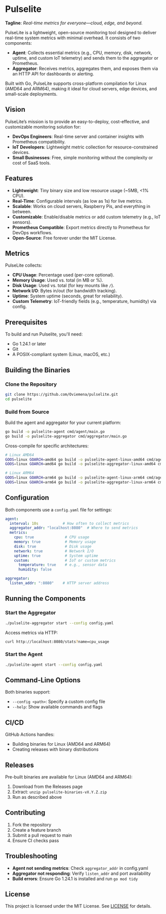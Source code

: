 # Pulselite
**Tagline**: *Real-time metrics for everyone—cloud, edge, and beyond.*

PulseLite is a lightweight, open-source monitoring tool designed to deliver real-time system metrics with minimal overhead. It consists of two components:
- **Agent**: Collects essential metrics (e.g., CPU, memory, disk, network, uptime, and custom IoT telemetry) and sends them to the aggregator or Prometheus.
- **Aggregator**: Receives metrics, aggregates them, and exposes them via an HTTP API for dashboards or alerting.

Built with Go, PulseLite supports cross-platform compilation for Linux (AMD64 and ARM64), making it ideal for cloud servers, edge devices, and small-scale deployments.

## Vision
PulseLite’s mission is to provide an easy-to-deploy, cost-effective, and customizable monitoring solution for:
- **DevOps Engineers**: Real-time server and container insights with Prometheus compatibility.
- **IoT Developers**: Lightweight metric collection for resource-constrained devices.
- **Small Businesses**: Free, simple monitoring without the complexity or cost of SaaS tools.

## Features
- **Lightweight**: Tiny binary size and low resource usage (~5MB, <1% CPU).
- **Real-Time**: Configurable intervals (as low as 1s) for live metrics.
- **Scalable**: Works on cloud servers, Raspberry Pis, and everything in between.
- **Customizable**: Enable/disable metrics or add custom telemetry (e.g., IoT sensors).
- **Prometheus Compatible**: Export metrics directly to Prometheus for DevOps workflows.
- **Open-Source**: Free forever under the MIT License.

## Metrics
PulseLite collects:
- **CPU Usage**: Percentage used (per-core optional).
- **Memory Usage**: Used vs. total (in MB or %).
- **Disk Usage**: Used vs. total (for key mounts like `/`).
- **Network I/O**: Bytes in/out (for bandwidth tracking).
- **Uptime**: System uptime (seconds, great for reliability).
- **Custom Telemetry**: IoT-friendly fields (e.g., temperature, humidity) via config.

## Prerequisites

To build and run Pulselite, you'll need:
- Go 1.24.1 or later
- Git
- A POSIX-compliant system (Linux, macOS, etc.)

## Building the Binaries

### Clone the Repository

```bash
git clone https://github.com/Oviemena/pulselite.git
cd pulselite
```

### Build from Source

Build the agent and aggregator for your current platform:

```bash
go build -o pulselite-agent cmd/agent/main.go
go build -o pulselite-aggregator cmd/aggregator/main.go
```

Cross-compile for specific architectures:

```bash
# Linux AMD64
GOOS=linux GOARCH=amd64 go build -o pulselite-agent-linux-amd64 cmd/agent/main.go
GOOS=linux GOARCH=amd64 go build -o pulselite-aggregator-linux-amd64 cmd/aggregator/main.go

# Linux ARM64
GOOS=linux GOARCH=arm64 go build -o pulselite-agent-linux-arm64 cmd/agent/main.go
GOOS=linux GOARCH=arm64 go build -o pulselite-aggregator-linux-arm64 cmd/aggregator/main.go
```

## Configuration

Both components use a `config.yaml` file for settings:

```yaml
agent:
  interval: 10s           # How often to collect metrics
  aggregator_addr: "localhost:8080"  # Where to send metrics
  metrics:
    cpu: true              # CPU usage
    memory: true           # Memory usage
    disk: true             # Disk usage
    network: true          # Network I/O
    uptime: true           # System uptime
    custom:                # IoT or custom metrics
      temperature: true    # e.g., sensor data
      humidity: false

aggregator:
  listen_addr: ":8080"    # HTTP server address
```

## Running the Components

### Start the Aggregator

```bash
./pulselite-aggregator start --config config.yaml
```

Access metrics via HTTP:
```bash
curl http://localhost:8080/stats?name=cpu_usage
```

### Start the Agent

```bash
./pulselite-agent start --config config.yaml
```

## Command-Line Options

Both binaries support:
- `--config <path>`: Specify a custom config file
- `--help`: Show available commands and flags

## CI/CD

GitHub Actions handles:
- Building binaries for Linux (AMD64 and ARM64)
- Creating releases with binary distributions

## Releases

Pre-built binaries are available for Linux (AMD64 and ARM64):
1. Download from the Releases page
2. Extract: `unzip pulselite-binaries-vX.Y.Z.zip`
3. Run as described above

## Contributing

1. Fork the repository
2. Create a feature branch
3. Submit a pull request to main
4. Ensure CI checks pass

## Troubleshooting

- **Agent not sending metrics**: Check `aggregator_addr` in config.yaml
- **Aggregator not responding**: Verify `listen_addr` and port availability
- **Build errors**: Ensure Go 1.24.1 is installed and run `go mod tidy`

## License

This project is licensed under the MIT License. See [LICENSE](LICENSE) for details.